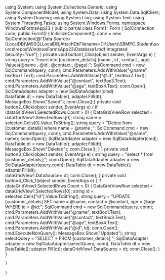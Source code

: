 using System;
using System.Collections.Generic;
using System.ComponentModel;
using System.Data;
using System.Data.SqlClient;
using System.Drawing;
using System.Linq;
using System.Text;
using System.Threading.Tasks;
using System.Windows.Forms;
namespace WindowsFormsApp23
{
    public partial class Form1 : Form
    {
        SqlConnection conn;
        public Form1()
        {
            InitializeComponent();
            conn = new SqlConnection(@"Data Source=(LocalDB)\MSSQLLocalDB;AttachDbFilename=C:\Users\SBMPC.Student\source\repos\WindowsFormsApp23\Database1.mdf;Integrated Security=True");
        }
        private void button1_Click(object sender, EventArgs e)
        {
            string query = "Insert into [customer_details] (name , id , contact , age) Values(@name , @id , @contact , @age);";
            SqlCommand cmd = new SqlCommand(query, conn);
            cmd.Parameters.AddWithValue("@name", textBox1.Text);
            cmd.Parameters.AddWithValue("@id", textBox2.Text);
            cmd.Parameters.AddWithValue("@contact", textBox3.Text);
            cmd.Parameters.AddWithValue("@age", textBox4.Text);
            conn.Open();
            SqlDataAdapter adapter = new SqlDataAdapter(cmd);  
            DataTable dt = new DataTable();
            adapter.Fill(dt);
              MessageBox.Show("Saved");
    conn.Close();}
        private void button2_Click(object sender, EventArgs e)
        {  if (dataGridView1.SelectedRows.Count > 0)
            {
                DataGridViewRow selected = dataGridView1.SelectedRows[0];
                string name = selected.Cells[0].Value.ToString();                string query = "Delete from [customer_details] where name = @name ;";
                SqlCommand cmd = new SqlCommand(query, conn);
                cmd.Parameters.AddWithValue("@name", name);
                conn.Open();
                SqlDataAdapter adapter = new SqlDataAdapter(cmd);
                DataTable dt = new DataTable();
                adapter.Fill(dt);
                MessageBox.Show("Deleted");
                conn.Close();
            }
        }
        private void button3_Click(object sender, EventArgs e)
        {
            string query = "select * from [customer_details];";
            conn.Open();
            SqlDataAdapter adapter = new SqlDataAdapter(query,conn);
            DataTable dt = new DataTable();
            adapter.Fill(dt);   
            dataGridView1.DataSource= dt;
            conn.Close();
        }
        private void button4_Click_1(object sender, EventArgs e)
        {
            if (dataGridView1.SelectedRows.Count > 0)
            {
                DataGridViewRow selected = dataGridView1.SelectedRows[0];
                string id = selected.Cells["id"].Value.ToString();
                string query = "UPDATE [customer_details] SET name = @name, contact = @contact, age = @age WHERE id = @id;";
                SqlCommand cmd = new SqlCommand(query, conn);
                cmd.Parameters.AddWithValue("@name", textBox1.Text);
                cmd.Parameters.AddWithValue("@contact", textBox3.Text);
                cmd.Parameters.AddWithValue("@age", textBox4.Text);
                cmd.Parameters.AddWithValue("@id", id); 
                    conn.Open();
                    cmd.ExecuteNonQuery(); 
                    MessageBox.Show("Updated");
                    string selectQuery = "SELECT * FROM [customer_details];";
                  SqlDataAdapter adapter = new SqlDataAdapter(selectQuery, conn);
                    DataTable dt = new DataTable();
                    adapter.Fill(dt);
                    dataGridView1.DataSource = dt;
                    conn.Close();
            }
        }
            
    }
}